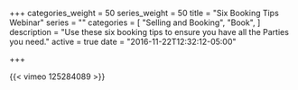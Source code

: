 +++
categories_weight = 50
series_weight = 50
title = "Six Booking Tips Webinar"
series = ""
categories = [
  "Selling and Booking",
  "Book",
]
description = "Use these six booking tips to ensure you have all the Parties you need."
active = true
date = "2016-11-22T12:32:12-05:00"

+++

{{< vimeo 125284089 >}}
